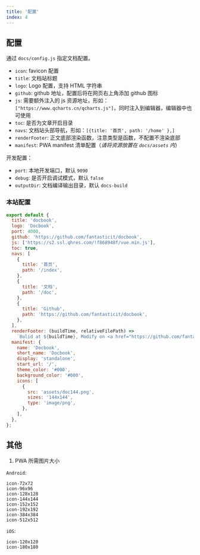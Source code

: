 ```yaml
---
title: '配置'
index: 4
---
```


## 配置

通过 `docs/config.js` 指定文档配置。

- `icon`: favicon 配置
- `title`: 文档站标题
- `logo`: Logo 配置，支持 HTML 字符串
- `github`: github 地址，配置后将在网页右上角添加 github 图标
- `js`: 需要额外注入的 js 资源地址，形如：`["https://www.qcharts.cn/qcharts.js"]`，同时注入到编辑器，编辑器中也可使用
- `toc`: 是否为文章开启目录
- `navs`: 文档站头部导航，形如：`[{title: '首页', path: '/home' },]`
- `renderFooter`: 正文底部渲染函数，注意类型是函数，不配置不渲染底部
- `manifest`: PWA manifest 清单配置（_请将资源放置在 `docs/assets` 内_）

开发配置：

- `port`: 本地开发端口，默认 `9090`
- `debug`: 是否开启调试模式，默认 `false`
- `outputDir`: 文档编译输出目录，默认 `docs-build`

### 本站配置

```js
export default {
  title: 'docbook',
  logo: 'Docbook',
  port: 4000,
  github: 'https://github.com/fantasticit/docbook',
  js: ['https://s2.ssl.qhres.com/!f868948f/vue.min.js'],
  toc: true,
  navs: [
    {
      title: '首页',
      path: '/index',
    },
    {
      title: '文档',
      path: '/doc',
    },
    {
      title: 'Github',
      path: 'https://github.com/fantasticit/docbook',
    },
  ],
  renderFooter: (buildTime, relativeFilePath) =>
    `Bulid at ${buildTime}, Modify on <a href="https://github.com/fantasticit/docbook/tree/main${relativeFilePath}" target="_blank">Github</a>`,
  manifest: {
    name: 'Docbook',
    short_name: 'Docbook',
    display: 'standalone',
    start_url: '/',
    theme_color: '#000',
    background_color: '#000',
    icons: [
      {
        src: 'assets/doc144.png',
        sizes: '144x144',
        type: 'image/png',
      },
    ],
  },
};
```

## 其他

1. PWA 所需图片大小

`Android`:

```
icon-72x72
icon-96x96
icon-128x128
icon-144x144
icon-152x152
icon-192x192
icon-384x384
icon-512x512
```

`iOS`:

```
icon-120x120
icon-180x180
```
